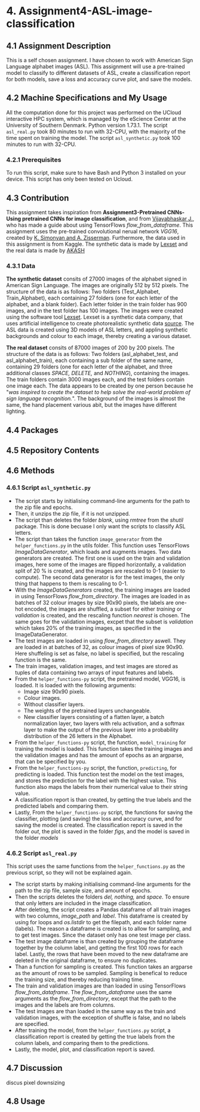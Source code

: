 # 4. Assignment4-ASL-image-classification 
## 4.1 Assignment Description 
This is a self chosen assignment. I have chosen to work with American Sign Language alphabet images (ASL). This assignment will use a pre-trained model to classify to different datasets of ASL, create a classification report for both models, save a loss and accuracy curve plot, and save the models.
## 4.2 Machine Specifications and My Usage
All the computation done for this project was performed on the UCloud interactive HPC system, which is managed by the eScience Center at the University of Southern Denmark. Python version 1.73.1. The script ```asl_real.py``` took 80 minutes to run with 32-CPU, with the majority of the time spent on training the model. The script ```asl_synthetic.py``` took 100 minutes to run with 32-CPU. 
### 4.2.1 Prerequisites 
To run this script, make sure to have Bash and Python 3 installed on your device. This script has only been tested on Ucloud. 
## 4.3 Contribution 
This assignment takes inspiration from __Assignment3-Pretrained CNNs-Using pretrained CNNs for image classification__, and from [Vijayabhaskar J.](https://vijayabhaskar96.medium.com/tutorial-on-keras-flow-from-dataframe-1fd4493d237c), who has made a guide about using TensorFlows *flow_from_dataframe*. This assignment uses the pre-trained convolutional nerual network *VGG16*, created by [K. Simonyan and A. Zisserman](https://neurohive.io/en/popular-networks/vgg16/). Furthermore, the data used in this assignment is from Kaggle. The synthetic data is made by [Lexset](https://www.kaggle.com/datasets/lexset/synthetic-asl-alphabet) and the real data is made by [AKASH](https://www.kaggle.com/datasets/grassknoted/asl-alphabet) 
### 4.3.1 Data
__The synthetic dataset__ consits of 27000 images of the alphabet signed in American Sign Language. The images are originally 512 by 512 pixels. The structure of the data is as follows: Two folders (Test_Alphabet, Train_Alphabet), each containing 27 folders (one for each letter of the alphabet, and a blank folder). Each letter folder in the train folder has 900 images, and in the test folder has 100 images. The images were created using the software tool [Lexset](https://www.lexset.ai/). Lexset is a synthetic data company, that uses artificial intelligence to create photorealistic synthetic data [source](https://www.linkedin.com/company/lexset/). The ASL data is created using 3D models of ASL letters, and appling synthetic backgrounds and colour to each image, thereby creating a various dataset.

__The real dataset__ consits of 87000 images of 200 by 200 pixels. The structure of the data is as follows: Two folders (asl_alphabet_test, and asl_alphabet_train), each containing a sub folder of the same name, containing 29 folders (one for each letter of the alphabet, and three additional classes *SPACE, DELETE,* and *NOTHING*), containing the images. The train folders contain 3000 images each, and the test folders contain one image each. The data appears to be created by one person because he "*was inspired to create the dataset to help solve the real-world problem of sign language recognition.*". The background of the images is almost the same, the hand placement various abit, but the images have different lighting.

## 4.4 Packages
## 4.5 Repository Contents
## 4.6 Methods

### 4.6.1 Script ```asl_synthetic.py```
- The script starts by initialising command-line arguments for the path to the zip file and epochs. 
- Then, it unzips the zip file, if it is not unzipped.
- The script than deletes the folder *blank*, using *rmtree* from the *shutil* package. This is done becuase I only want the scripts to classify ASL letters.
- The script than takes the function ```image_generator``` from the ```helper_functions.py``` in the utils folder. This function uses TensorFlows *ImageDataGenerator*, which loads and augments images. Two data generators are created. The first one is used on the train and validation images, here some of the images are flipped horizontally, a validation split of 20 % is created, and the images are rescaled to 0-1 (easier to compute). The second data generator is for the test images, the only thing that happens to them is rescaling to 0-1.
- With the *ImageDataGenerators* created, the training images are loaded in using TensorFlows *flow_from_directory*. The images are loaded in as batches of 32 colour images by size 90x90 pixels, the labels are one-hot encoded, the images are shuffled, a subset for either *training* or *validation* is created, and the rescaling function *nearest* is chosen. The same goes for the validation images, excpet that the subset is *validation* which takes 20% of the training images, as specified in the ImageDataGenerator.
- The test images are loaded in using *flow_from_directory* aswell. They are loaded in at batches of 32, as colour images of pixel size 90x90. Here shuffeling is set as false, no label is specified, but the rescaling function is the same.
- The train images, validation images, and test images are stored as tuples of data containing two arrays of input features and labels. 
- From the ```helper_functions-py``` script, the pretrained model, VGG16, is loaded. It is loaded with the following arguments:
  - Image size 90x90 pixels.
  - Colour images.
  - Without classifier layers.
  - The weights of the pretrained layers unchangeable.
  - New classifier layers consisting of a flatten layer, a batch normalization layer, two layers with relu activation, and a softmax layer to make the output of the previous layer into a probability distribution of the 26 letters in the Alphabet. 
- From the ```helper_functions-py``` script, the function, ```model_training``` for training the model is loaded. This function takes the training images and the validation images and has the amount of epochs as an argparse, that can be specified by you. 
- From the ```helper_functions-py``` script, the function, ```predicting```, for predicting is loaded. This function test the model on the test images, and stores the prediction for the label with the highest value. This function also maps the labels from their numerical value to their string value.
- A classification report is than created, by getting the true labels and the predicted labels and comparing them.
- Lastly, From the ```helper_functions-py``` script, the functions for saving the classifier, plotting (and saving) the loss and accuracy curve, and for saving the model is created. The classification report is saved in the folder *out*, the plot is saved in the folder *figs*, and the model is saved in the folder *models*
### 4.6.2 Script ```asl_real.py``` 
This script uses the same functions from the ```helper_functions.py``` as the previous script, so they will not be explained again.
- The script starts by making initialising command-line arguments for the path to the zip file, sample size, and amount of epochs.
- Then the scripts deletes the folders *del, nothing,* and *space*. To ensure that only letters are included in the image classification.
- After deleting, the script creates a Pandas dataframe of all train images with two columns, *image_path* and *label*. This dataframe is created by using for loops and *os.listdir* to get the filepath, and each folder name (labels). The reason a dataframe is created is to allow for sampling, and to get test images. Since the dataset only has one test image per class.
- The test image dataframe is than created by grouping the dataframe together by the column label, and getting the first 100 rows for each label. Lastly, the rows that have been moved to the new dataframe are deleted in the original dataframe, to ensure no duplicates.
- Than a function for sampling is created. This function takes an argparse as the amount of rows to be sampled. Sampling is benefical to reduce the training size, and thereby reducing training time.
- The train and validation images are than loaded in using TensorFlows *flow_from_dataframe*. The *flow_from_dataframe* uses the same arguments as the *flow_from_directory*, except that the path to the images and the labels are from columns.
- The test images are than loaded in the same way as the train and validation images, with the exception of shuffle is false, and no labels are specified.
- After training the model, from the ```helper_functions.py``` script, a classification report is created by getting the true labels from the column labels, and comparing them to the predictions. 
- Lastly, the model, plot, and classification report is saved.

## 4.7 Discussion
discus pixel downsizing
## 4.8 Usage
